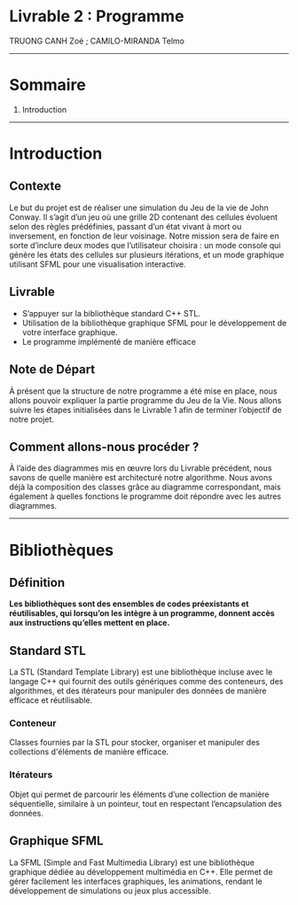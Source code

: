 # Livrable 2 : Programme
TRUONG CANH Zoé ;
CAMILO-MIRANDA Telmo
***
# Sommaire
1. Introduction

***
# Introduction 
## Contexte
Le but du projet est de réaliser une simulation du Jeu de la vie de John Conway. Il s’agit d’un jeu où une grille 2D contenant des cellules évoluent selon des règles prédéfinies, passant d’un état vivant à mort ou inversement, en fonction de leur voisinage. Notre mission sera de faire en sorte d’inclure deux modes que l’utilisateur choisira : un mode console qui génère les états des cellules sur plusieurs itérations, et un mode graphique utilisant SFML pour une visualisation interactive. 

## Livrable
* S’appuyer sur la bibliothèque standard C++ STL.
* Utilisation de la bibliothèque graphique SFML pour le développement de votre interface graphique.
* Le programme implémenté de manière efficace

## Note de Départ
À présent que la structure de notre programme a été mise en place, nous allons pouvoir expliquer la partie programme du Jeu de la Vie. Nous allons suivre les étapes initialisées dans le Livrable 1 afin de terminer l’objectif de notre projet.

## Comment allons-nous procéder ?
À l’aide des diagrammes mis en œuvre lors du Livrable précédent, nous savons de quelle manière est architecturé notre algorithme. Nous avons déjà la composition des classes grâce au diagramme correspondant, mais également à quelles fonctions le programme doit répondre avec les autres diagrammes.
***
# Bibliothèques 
## Définition
**Les bibliothèques sont des ensembles de codes préexistants et réutilisables, qui lorsqu’on les intègre à un programme, donnent accès aux instructions qu’elles mettent en place.**

## Standard STL
La STL (Standard Template Library) est une bibliothèque incluse avec le langage C++ qui fournit des outils génériques comme des conteneurs, des algorithmes, et des itérateurs pour manipuler des données de manière efficace et réutilisable.

### Conteneur
Classes fournies par la STL pour stocker, organiser et manipuler des collections d'éléments de manière efficace.

### Itérateurs
Objet qui permet de parcourir les éléments d’une collection de manière séquentielle, similaire à un pointeur, tout en respectant l’encapsulation des données.

## Graphique SFML
La SFML (Simple and Fast Multimedia Library) est une bibliothèque graphique dédiée au développement multimédia en C++. Elle permet de gérer facilement les interfaces graphiques, les animations, rendant le développement de simulations ou jeux plus accessible.





